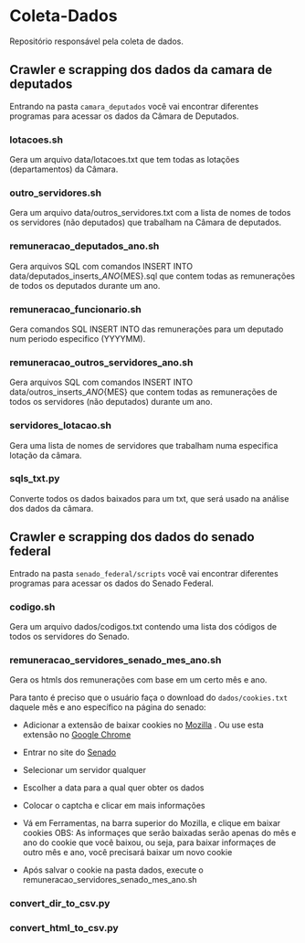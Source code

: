 # Coleta-Dados
Repositório responsável pela coleta de dados.

## Crawler e scrapping dos dados da camara de deputados

Entrando na pasta `camara_deputados` você vai encontrar diferentes programas para acessar os dados da Câmara de Deputados.

### lotacoes.sh

Gera um arquivo data/lotacoes.txt que tem todas as lotações (departamentos) da Câmara.

### outro_servidores.sh

Gera um arquivo data/outros_servidores.txt com a lista de nomes de todos os servidores (não deputados) que trabalham na Câmara de deputados.

### remuneracao_deputados_ano.sh

Gera arquivos SQL com comandos INSERT INTO data/deputados_inserts_${ANO}${MES}.sql que contem todas as remunerações de todos os deputados durante um ano.

### remuneracao_funcionario.sh

Gera comandos SQL INSERT INTO das remunerações para um deputado num periodo especifico (YYYYMM).

### remuneracao_outros_servidores_ano.sh

Gera arquivos SQL com comandos INSERT INTO data/outros_inserts_${ANO}${MES} que contem todas as remunerações de todos os servidores (não deputados) durante um ano.

### servidores_lotacao.sh

Gera uma lista de nomes de servidores que trabalham numa especifica lotação da câmara.

### sqls_txt.py

Converte todos os dados baixados para um txt, que será usado na análise dos dados da câmara.


## Crawler e scrapping dos dados do senado federal

Entrado na pasta `senado_federal/scripts` você vai encontrar diferentes programas para acessar os dados do Senado Federal.

### codigo.sh

Gera um arquivo dados/codigos.txt contendo uma lista dos códigos de todos os servidores do Senado.

### remuneracao_servidores_senado_mes_ano.sh

Gera os htmls dos remunerações com base em um certo mês e ano.

Para tanto é preciso que o usuário faça o download do `dados/cookies.txt` daquele mês e ano específico na página do senado: 

* Adicionar a extensão de baixar cookies no [Mozilla](https://addons.mozilla.org/pt-BR/firefox/addon/export-cookies/?src=api) . Ou use esta extensão no [Google Chrome](https://chrome.google.com/webstore/detail/cookiestxt/njabckikapfpffapmjgojcnbfjonfjfg?utm_source=chrome-app-launcher-info-dialog)

* Entrar no site do [Senado](http://www.senado.gov.br/transparencia/rh/servidores/nova_consulta.asp)

* Selecionar um servidor qualquer

* Escolher a data para a qual quer obter os dados

* Colocar o captcha e clicar em mais informações

* Vá em Ferramentas, na barra superior do Mozilla, e clique em baixar cookies 
OBS: As informaçes que serão baixadas serão apenas do mês e ano do cookie que você baixou, ou seja, para baixar informaçes de outro mês e ano, você precisará baixar um novo cookie

* Após salvar o cookie na pasta dados, execute o remuneracao_servidores_senado_mes_ano.sh

### convert_dir_to_csv.py

### convert_html_to_csv.py